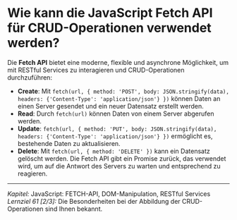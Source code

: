 # Wie kann die JavaScript Fetch API für CRUD-Operationen verwendet werden?

Die **Fetch API** bietet eine moderne, flexible und asynchrone Möglichkeit, um mit RESTful Services zu interagieren und CRUD-Operationen durchzuführen:
  - **Create**: Mit `fetch(url, { method: 'POST', body: JSON.stringify(data), headers: {'Content-Type': 'application/json'} })` können Daten an einen Server gesendet und ein neuer Datensatz erstellt werden.
  - **Read**: Durch `fetch(url)` können Daten von einem Server abgerufen werden.
  - **Update**: `fetch(url, { method: 'PUT', body: JSON.stringify(data), headers: {'Content-Type': 'application/json'} })` ermöglicht es, bestehende Daten zu aktualisieren.
  - **Delete**: Mit `fetch(url, { method: 'DELETE' })` kann ein Datensatz gelöscht werden.
Die Fetch API gibt ein Promise zurück, das verwendet wird, um auf die Antwort des Servers zu warten und entsprechend zu reagieren.

---

_Kapitel:_ JavaScript: FETCH-API, DOM-Manipulation, RESTful Services
_Lernziel 61 \[2/3\]:_ Die Besonderheiten bei der Abbildung der CRUD-Operationen sind Ihnen bekannt.
